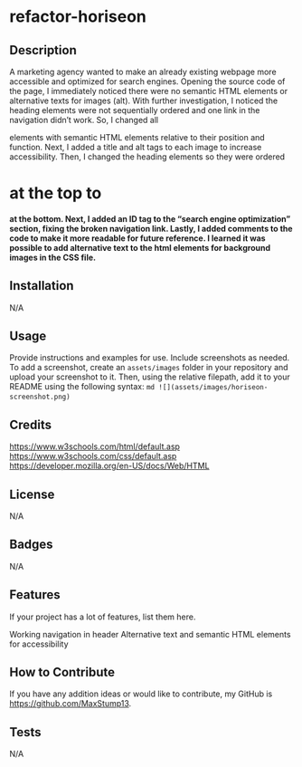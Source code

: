 # refactor-horiseon

## Description
A marketing agency wanted to make an already existing webpage more accessible and optimized for search engines. Opening the source code of the page, I immediately noticed there were no semantic HTML elements or alternative texts for images (alt). With further investigation, I noticed the heading elements were not sequentially ordered and one link in the navigation didn’t work. So, I changed all <div> elements with semantic HTML elements relative to their position and function. Next, I added a title and alt tags to each image to increase accessibility. Then, I changed the heading elements so they were ordered <h1> at the top to <h4> at the bottom. Next, I added an ID tag to the “search engine optimization” section, fixing the broken navigation link. Lastly, I added comments to the code to make it more readable for future reference. I learned it was possible to add alternative text to the html elements for background images in the CSS file.

## Installation
N/A

## Usage
Provide instructions and examples for use. Include screenshots as needed.
To add a screenshot, create an `assets/images` folder in your repository and upload your screenshot to it. Then, using the relative filepath, add it to your README using the following syntax:
    ```md
    ![](assets/images/horiseon-screenshot.png)
    ```
## Credits
https://www.w3schools.com/html/default.asp
https://www.w3schools.com/css/default.asp
https://developer.mozilla.org/en-US/docs/Web/HTML

## License
N/A

## Badges
N/A

## Features
If your project has a lot of features, list them here.

Working navigation in header
Alternative text and semantic HTML elements for accessibility

## How to Contribute
If you have any addition ideas or would like to contribute, my GitHub is https://github.com/MaxStump13.

## Tests
N/A
